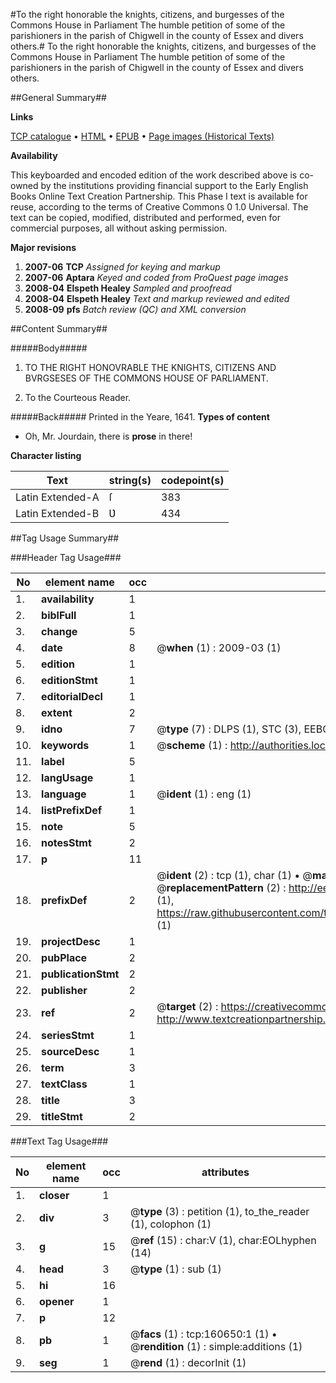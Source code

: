 #To the right honorable the knights, citizens, and burgesses of the Commons House in Parliament The humble petition of some of the parishioners in the parish of Chigwell in the county of Essex and divers others.#
To the right honorable the knights, citizens, and burgesses of the Commons House in Parliament The humble petition of some of the parishioners in the parish of Chigwell in the county of Essex and divers others.

##General Summary##

**Links**

[TCP catalogue](http://www.ota.ox.ac.uk/tcp/)  • 
[HTML](http://tei.it.ox.ac.uk/tcp/Texts-HTML/free/A94/A94619.html)  • 
[EPUB](http://tei.it.ox.ac.uk/tcp/Texts-EPUB/free/A94/A94619.epub) • 
[Page images (Historical Texts)](https://data.historicaltexts.jisc.ac.uk/view?pubId=eebo-99869024e&pageId=eebo-99869024e-160650-1)

**Availability**

This keyboarded and encoded edition of the
	       work described above is co-owned by the institutions
	       providing financial support to the Early English Books
	       Online Text Creation Partnership. This Phase I text is
	       available for reuse, according to the terms of Creative
	       Commons 0 1.0 Universal. The text can be copied,
	       modified, distributed and performed, even for
	       commercial purposes, all without asking permission.

**Major revisions**

1. __2007-06__ __TCP__ *Assigned for keying and markup*
1. __2007-06__ __Aptara__ *Keyed and coded from ProQuest page images*
1. __2008-04__ __Elspeth Healey__ *Sampled and proofread*
1. __2008-04__ __Elspeth Healey__ *Text and markup reviewed and edited*
1. __2008-09__ __pfs__ *Batch review (QC) and XML conversion*

##Content Summary##

#####Body#####

1. TO THE RIGHT
HONOVRABLE
THE KNIGHTS, CITIZENS AND BVRGSESES OF
THE COMMONS HOUSE OF PARLIAMENT.

1. To the Courteous Reader.

#####Back#####
Printed in the Yeare, 1641.
**Types of content**

  * Oh, Mr. Jourdain, there is **prose** in there!

**Character listing**


|Text|string(s)|codepoint(s)|
|---|---|---|
|Latin Extended-A|ſ|383|
|Latin Extended-B|Ʋ|434|

##Tag Usage Summary##

###Header Tag Usage###

|No|element name|occ|attributes|
|---|---|---|---|
|1.|__availability__|1||
|2.|__biblFull__|1||
|3.|__change__|5||
|4.|__date__|8| @__when__ (1) : 2009-03 (1)|
|5.|__edition__|1||
|6.|__editionStmt__|1||
|7.|__editorialDecl__|1||
|8.|__extent__|2||
|9.|__idno__|7| @__type__ (7) : DLPS (1), STC (3), EEBO-CITATION (1), PROQUEST (1), VID (1)|
|10.|__keywords__|1| @__scheme__ (1) : http://authorities.loc.gov/ (1)|
|11.|__label__|5||
|12.|__langUsage__|1||
|13.|__language__|1| @__ident__ (1) : eng (1)|
|14.|__listPrefixDef__|1||
|15.|__note__|5||
|16.|__notesStmt__|2||
|17.|__p__|11||
|18.|__prefixDef__|2| @__ident__ (2) : tcp (1), char (1)  •  @__matchPattern__ (2) : ([0-9\-]+):([0-9IVX]+) (1), (.+) (1)  •  @__replacementPattern__ (2) : http://eebo.chadwyck.com/downloadtiff?vid=$1&page=$2 (1), https://raw.githubusercontent.com/textcreationpartnership/Texts/master/tcpchars.xml#$1 (1)|
|19.|__projectDesc__|1||
|20.|__pubPlace__|2||
|21.|__publicationStmt__|2||
|22.|__publisher__|2||
|23.|__ref__|2| @__target__ (2) : https://creativecommons.org/publicdomain/zero/1.0/ (1), http://www.textcreationpartnership.org/docs/. (1)|
|24.|__seriesStmt__|1||
|25.|__sourceDesc__|1||
|26.|__term__|3||
|27.|__textClass__|1||
|28.|__title__|3||
|29.|__titleStmt__|2||


###Text Tag Usage###

|No|element name|occ|attributes|
|---|---|---|---|
|1.|__closer__|1||
|2.|__div__|3| @__type__ (3) : petition (1), to_the_reader (1), colophon (1)|
|3.|__g__|15| @__ref__ (15) : char:V (1), char:EOLhyphen (14)|
|4.|__head__|3| @__type__ (1) : sub (1)|
|5.|__hi__|16||
|6.|__opener__|1||
|7.|__p__|12||
|8.|__pb__|1| @__facs__ (1) : tcp:160650:1 (1)  •  @__rendition__ (1) : simple:additions (1)|
|9.|__seg__|1| @__rend__ (1) : decorInit (1)|
